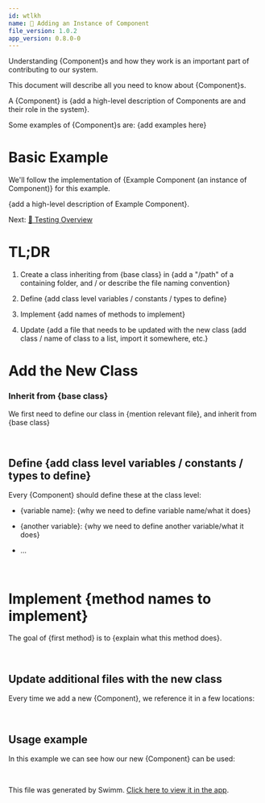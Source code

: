 ```yaml
---
id: wtlkh
name: 🔘 Adding an Instance of Component
file_version: 1.0.2
app_version: 0.8.0-0
---
```


Understanding {Component}s and how they work is an important part of contributing to our system.

This document will describe all you need to know about {Component}s.

A {Component} is {add a high-level description of Components are and their role in the system}.

Some examples of {Component}s are: {add examples here}

# Basic Example

We'll follow the implementation of {Example Component (an instance of Component)} for this example.

{add a high-level description of Example Component}.

Next: [🔨 Testing Overview](testing-overview.atyuz.sw.md)

# TL;DR

1.  Create a class inheriting from {base class} in {add a "/path" of a containing folder, and / or describe the file naming convention}
    
2.  Define {add class level variables / constants / types to define}
    
3.  Implement {add names of methods to implement}
    
4.  Update {add a file that needs to be updated with the new class (add class / name of class to a list, import it somewhere, etc.}
    

# Add the New Class

### Inherit from {base class}

We first need to define our class in {mention relevant file}, and inherit from {base class}

<br/>

## Define {add class level variables / constants / types to define}

Every {Component} should define these at the class level:

*   {variable name}: {why we need to define variable name/what it does}

*   {another variable}: {why we need to define another variable/what it does}

*   ...

<br/>

# Implement {method names to implement}

The goal of {first method} is to {explain what this method does}.

<br/>

## **Update additional files with the new class**

Every time we add a new {Component}, we reference it in a few locations:

<br/>

## Usage example

In this example we can see how our new {Component} can be used:

<br/>

This file was generated by Swimm. [Click here to view it in the app](https://swimm-web-app--cu-2k0hnwq-view-and-traverse-playlist-x0jymzt7.web.app/repos/Z2l0aHViJTNBJTNBdGVzdC1wcm9qZWN0JTNBJTNBbmFkYXYtc3dpbW0=/docs/wtlkh).